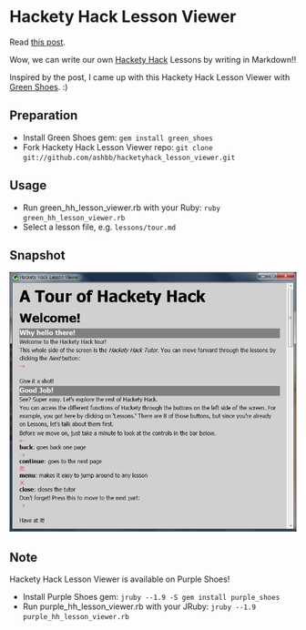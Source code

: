 Hackety Hack Lesson Viewer
=====================

Read [this post](http://librelist.com/browser//hacketyhack/2011/10/18/gearing-up-for-1-1/).

Wow, we can write our own [Hackety Hack](https://github.com/hacketyhack/hacketyhack) Lessons by writing in Markdown!!

Inspired by the post, I came up with this Hackety Hack Lesson Viewer with [Green Shoes](https://github.com/ashbb/green_shoes). :)

Preparation
-----------

- Install Green Shoes gem: `gem install green_shoes`    
- Fork Hackety Hack Lesson Viewer repo: `git clone git://github.com/ashbb/hacketyhack_lesson_viewer.git`

Usage
------

- Run green_hh_lesson_viewer.rb with your Ruby: `ruby green_hh_lesson_viewer.rb`
- Select a lesson file, e.g. `lessons/tour.md`

Snapshot
---------

![snapshot](https://github.com/ashbb/hacketyhack_lesson_viewer/raw/master/hacketyhack_lesson_viewer.png)

Note
----

Hackety Hack Lesson Viewer is available on Purple Shoes!

- Install Purple Shoes gem: `jruby --1.9 -S gem install purple_shoes`
- Run purple_hh_lesson_viewer.rb with your JRuby: `jruby --1.9 purple_hh_lesson_viewer.rb`

